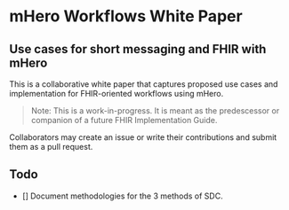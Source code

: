 # mHero Workflows White Paper
## Use cases for short messaging and FHIR with mHero

This is a collaborative white paper that captures proposed use cases and implementation for FHIR-oriented workflows using mHero. 

> Note: This is a work-in-progress. It is meant as the predescessor or companion of a future FHIR Implementation Guide.

Collaborators may create an issue or write their contributions and submit them as a pull request. 

## Todo

- [] Document methodologies for the 3 methods of SDC.
